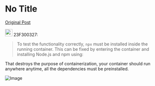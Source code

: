 # No Title

[Original Post](https://discourse.onlinedegree.iitm.ac.in/t/171141/445)

<aside class="quote group-ds-students" data-username="23F300327" data-post="427" data-topic="171141">
<div class="title">
<div class="quote-controls"></div>
<img alt="" width="24" height="24" src="https://dub1.discourse-cdn.com/flex013/user_avatar/discourse.onlinedegree.iitm.ac.in/23f300327/48/91361_2.png" class="avatar"> 23F300327:</div>
<blockquote>
<p>To test the functionality correctly, <code>npx</code> must be installed inside the running container. This can be fixed by entering the container and installing Node.js and npm using:</p>
</blockquote>
</aside>
<p>That destroys the purpose of containerization, your container should run anywhere anytime, all the dependencies must be preinstalled.</p>

![Image](https://dub1.discourse-cdn.com/flex013/user_avatar/discourse.onlinedegree.iitm.ac.in/23f300327/48/91361_2.png)